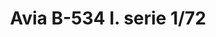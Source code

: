 ---
title: "Avia B-534 I. serie  1/72"
price: 1300 
desc: "WEEKEND EDITION, Avia B-534 I. serie  1/72, razmera: 1/72"
img_path: "/assets/img/7446.jpg"
brand: AMMO
available: false
special_offer: false
new: false
soon: false
cat: "Plasticne-Makete"
subcat: "PM-EDUARD"
subsubcat: ""
sifra: "7446"
---